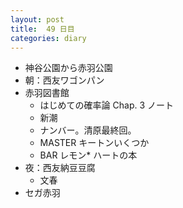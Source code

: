 ```yaml
---
layout: post
title:  49 日目
categories: diary
---
```


* 神谷公園から赤羽公園
* 朝：西友ワゴンパン
* 赤羽図書館
  * はじめての確率論 Chap. 3 ノート
  * 新潮
  * ナンバー。清原最終回。
  * MASTER キートンいくつか
  * BAR レモン* ハートの本
* 夜：西友納豆豆腐
  * 文春
* セガ赤羽

